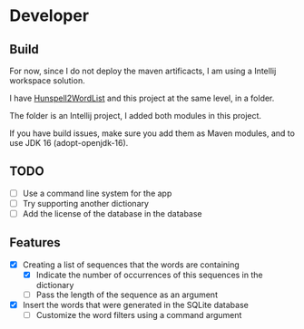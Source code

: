# Developer

## Build

For now, since I do not deploy the maven artificacts, I am using a Intellij workspace solution.

I have [Hunspell2WordList](https://github.com/isirode/Hunspell2WordList) and this project at the same level, in a folder.

The folder is an Intellij project, I added both modules in this project.

If you have build issues, make sure you add them as Maven modules, and to use JDK 16 (adopt-openjdk-16).

## TODO

- [ ] Use a command line system for the app
- [ ] Try supporting another dictionary
- [ ] Add the license of the database in the database

## Features

- [x] Creating a list of sequences that the words are containing
  - [x] Indicate the number of occurrences of this sequences in the dictionary
  - [ ] Pass the length of the sequence as an argument
- [x] Insert the words that were generated in the SQLite database
  - [ ] Customize the word filters using a command argument
